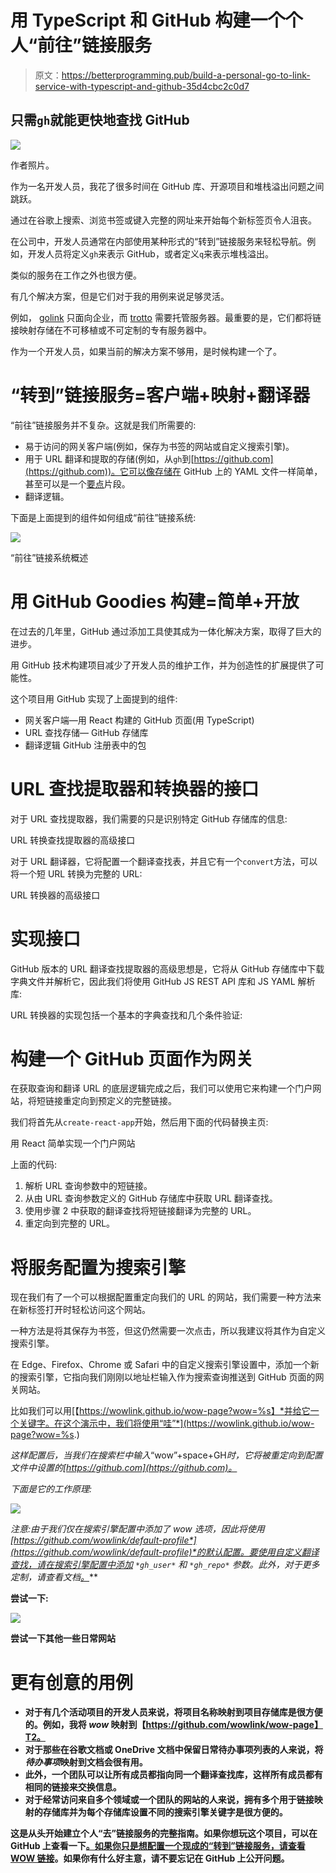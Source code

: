 # 用 TypeScript 和 GitHub 构建一个个人“前往”链接服务

> 原文：<https://betterprogramming.pub/build-a-personal-go-to-link-service-with-typescript-and-github-35d4cbc2c0d7>

## 只需`gh`就能更快地查找 GitHub

![](img/c6d016a018f19ab8cf1065dec4368912.png)

作者照片。

作为一名开发人员，我花了很多时间在 GitHub 库、开源项目和堆栈溢出问题之间跳跃。

通过在谷歌上搜索、浏览书签或键入完整的网址来开始每个新标签页令人沮丧。

在公司中，开发人员通常在内部使用某种形式的“转到”链接服务来轻松导航。例如，开发人员将定义`gh`来表示 GitHub，或者定义`q`来表示堆栈溢出。

类似的服务在工作之外也很方便。

有几个解决方案，但是它们对于我的用例来说足够灵活。

例如， [golink](https://www.golinks.io/) 只面向企业，而 [trotto](https://github.com/trotto/go-links) 需要托管服务器。最重要的是，它们都将链接映射存储在不可移植或不可定制的专有服务器中。

作为一个开发人员，如果当前的解决方案不够用，是时候构建一个了。

# “转到”链接服务=客户端+映射+翻译器

“前往”链接服务并不复杂。这就是我们所需要的:

*   易于访问的网关客户端(例如，保存为书签的网站或自定义搜索引擎)。
*   用于 URL 翻译和提取的存储(例如，从`gh`到[https://github.com](https://github.com))。它可以像存储在 GitHub 上的 YAML 文件一样简单，甚至可以是一个[要点](https://gist.github.com/discover)片段。
*   翻译逻辑。

下面是上面提到的组件如何组成“前往”链接系统:

![](img/405310aaf54b93f2840022f7f6764a95.png)

“前往”链接系统概述

# 用 GitHub Goodies 构建=简单+开放

在过去的几年里，GitHub 通过添加工具使其成为一体化解决方案，取得了巨大的进步。

用 GitHub 技术构建项目减少了开发人员的维护工作，并为创造性的扩展提供了可能性。

这个项目用 GitHub 实现了上面提到的组件:

*   网关客户端—用 React 构建的 GitHub 页面(用 TypeScript)
*   URL 查找存储— GitHub 存储库
*   翻译逻辑 GitHub 注册表中的包

# URL 查找提取器和转换器的接口

对于 URL 查找提取器，我们需要的只是识别特定 GitHub 存储库的信息:

URL 转换查找提取器的高级接口

对于 URL 翻译器，它将配置一个翻译查找表，并且它有一个`convert`方法，可以将一个短 URL 转换为完整的 URL:

URL 转换器的高级接口

# 实现接口

GitHub 版本的 URL 翻译查找提取器的高级思想是，它将从 GitHub 存储库中下载字典文件并解析它，因此我们将使用 GitHub JS REST API 库和 JS YAML 解析库:

URL 转换器的实现包括一个基本的字典查找和几个条件验证:

# 构建一个 GitHub 页面作为网关

在获取查询和翻译 URL 的底层逻辑完成之后，我们可以使用它来构建一个门户网站，将短链接重定向到预定义的完整链接。

我们将首先从`create-react-app`开始，然后用下面的代码替换主页:

用 React 简单实现一个门户网站

上面的代码:

1.  解析 URL 查询参数中的短链接。
2.  从由 URL 查询参数定义的 GitHub 存储库中获取 URL 翻译查找。
3.  使用步骤 2 中获取的翻译查找将短链接翻译为完整的 URL。
4.  重定向到完整的 URL。

# 将服务配置为搜索引擎

现在我们有了一个可以根据配置重定向我们的 URL 的网站，我们需要一种方法来在新标签打开时轻松访问这个网站。

一种方法是将其保存为书签，但这仍然需要一次点击，所以我建议将其作为自定义搜索引擎。

在 Edge、Firefox、Chrome 或 Safari 中的自定义搜索引擎设置中，添加一个新的搜索引擎，它指向我们刚刚以地址栏输入作为搜索查询推送到 GitHub 页面的网关网站。

比如我们可以用[【https://wowlink.github.io/wow-page?wow=%s】*并给它一个关键字。在这个演示中，我们将使用“哇”*](https://wowlink.github.io/wow-page?wow=%s.)

*这样配置后，当我们在搜索栏中输入*“wow”+space+GH*时，它将被重定向到配置文件中设置的[https://github.com](https://github.com)。*

*下面是它的工作原理:*

*![](img/49721d370bce9fa2b9bf0e1e3275eeef.png)*

**注意:由于我们仅在搜索引擎配置中添加了 wow 选项，因此将使用*[*https://github.com/wowlink/default-profile*](https://github.com/wowlink/default-profile)*的默认配置。要使用自定义翻译查找，请在搜索引擎配置中添加* `*gh_user*` *和* `*gh_repo*` *参数。此外，对于更多定制，请查看文档**[*。*](https://wowlink.github.io/wow-docs/)**

**尝试一下:**

**![](img/43021e6bf39369b77f5e22681dfc425d.png)**

**尝试一下其他一些日常网站**

# **更有创意的用例**

*   **对于有几个活动项目的开发人员来说，将项目名称映射到项目存储库是很方便的。例如，我将 *wow* 映射到【https://github.com/wowlink/wow-page】T2。**
*   **对于那些在谷歌文档或 OneDrive 文档中保留日常待办事项列表的人来说，将*待办事项*映射到文档会很有用。**
*   **此外，一个团队可以让所有成员都指向同一个翻译查找库，这样所有成员都有相同的链接来交换信息。**
*   **对于经常访问来自多个领域或一个团队的网站的人来说，拥有多个用于链接映射的存储库并为每个存储库设置不同的搜索引擎关键字是很方便的。**

**这是从头开始建立个人“去”链接服务的完整指南。如果你想玩这个项目，可以在 GitHub 上查看一下[。如果你只是想配置一个现成的“转到”链接服务，请查看](https://github.com/wowlink) [WOW 链接](https://wowlink.github.io/wow-docs/)。如果你有什么好主意，请不要忘记在 GitHub 上公开问题。**